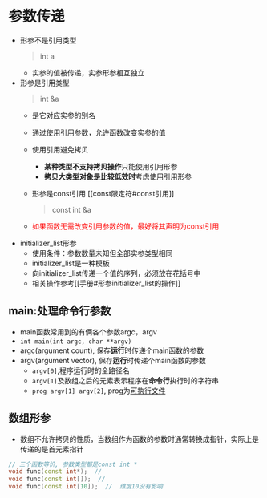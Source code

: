 # 参数传递

- 形参不是引用类型
  > int a
  - 实参的值被传递，实参形参相互独立
- 形参是引用类型  
  > int &a
  - 是它对应实参的别名  
  - 通过使用引用参数，允许函数改变实参的值
  - 使用引用避免拷贝
    - **某种类型不支持拷贝操作**只能使用引用形参
    - **拷贝大类型对象是比较低效时**考虑使用引用形参
  - 形参是const引用
    [[const限定符#const引用]]
    > const int &a

  - <font color= "red">如果函数无需改变引用参数的值，最好将其声明为const引用</font>
- initializer_list形参
  - 使用条件：参数数量未知但全部实参类型相同
  - initializer_list是一种模板
  - 向initializer_list传递一个值的序列，必须放在花括号中
  - 相关操作参考[[手册#形参initializer_list的操作]]

## main:处理命令行参数

- main函数常用到的有俩各个参数argc，argv
- `int main(int argc, char **argv)`
- argc(argument count), 保存**运行**时传递个main函数的参数
- argv(argument vector), 保存**运行**时传递个main函数的参数
  - `argv[0]`,程序运行时的全路径名
  - `argv[1]`及数组之后的元素表示程序在**命令行**执行时的字符串
  - `prog argv[1] argv[2]`, prog为[可执行文件](#executablefile)

## 数组形参

- 数组不允许拷贝的性质，当数组作为函数的参数时通常转换成指针，实际上是传递的是首元素指针

```c++
// 三个函数等价, 参数类型都是const int *
void func(const int*);  // 
void func(const int[]);  //  
void func(const int[10]);  //  维度10没有影响
```